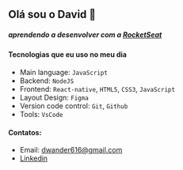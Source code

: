 ## Olá sou o David 👋
##### aprendendo a desenvolver com a [RocketSeat](https://www.rocketseat.com.br/)

#### Tecnologias que eu uso no meu dia

- Main language: `JavaScript`
- Backend: `NodeJS`
- Frontend: `React-native`, `HTML5`, `CSS3`, `JavaScript`
- Layout Design: `Figma`
- Version code control: `Git`, `Github`
- Tools: `VsCode`
#### Contatos:
- Email: dwander616@gmail.com
- [Linkedin](https://www.linkedin.com/in/david-wander-621b04301/)

    


